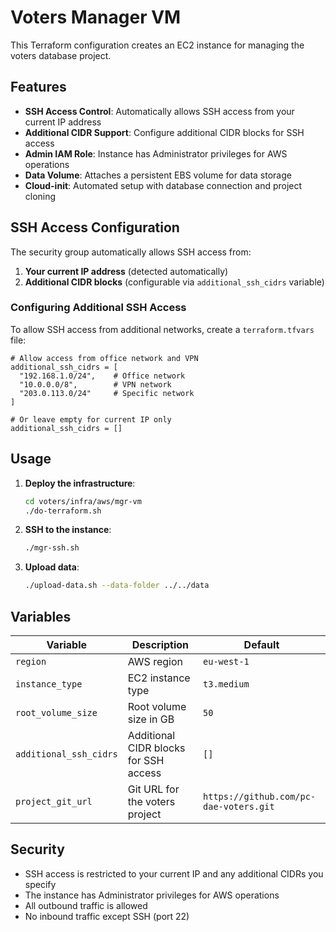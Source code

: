 # Voters Manager VM

This Terraform configuration creates an EC2 instance for managing the voters database project.

## Features

- **SSH Access Control**: Automatically allows SSH access from your current IP address
- **Additional CIDR Support**: Configure additional CIDR blocks for SSH access
- **Admin IAM Role**: Instance has Administrator privileges for AWS operations
- **Data Volume**: Attaches a persistent EBS volume for data storage
- **Cloud-init**: Automated setup with database connection and project cloning

## SSH Access Configuration

The security group automatically allows SSH access from:
1. **Your current IP address** (detected automatically)
2. **Additional CIDR blocks** (configurable via `additional_ssh_cidrs` variable)

### Configuring Additional SSH Access

To allow SSH access from additional networks, create a `terraform.tfvars` file:

```hcl
# Allow access from office network and VPN
additional_ssh_cidrs = [
  "192.168.1.0/24",    # Office network
  "10.0.0.0/8",        # VPN network
  "203.0.113.0/24"     # Specific network
]

# Or leave empty for current IP only
additional_ssh_cidrs = []
```

## Usage

1. **Deploy the infrastructure**:
   ```bash
   cd voters/infra/aws/mgr-vm
   ./do-terraform.sh
   ```

2. **SSH to the instance**:
   ```bash
   ./mgr-ssh.sh
   ```

3. **Upload data**:
   ```bash
   ./upload-data.sh --data-folder ../../data
   ```

## Variables

| Variable | Description | Default |
|----------|-------------|---------|
| `region` | AWS region | `eu-west-1` |
| `instance_type` | EC2 instance type | `t3.medium` |
| `root_volume_size` | Root volume size in GB | `50` |
| `additional_ssh_cidrs` | Additional CIDR blocks for SSH access | `[]` |
| `project_git_url` | Git URL for the voters project | `https://github.com/pc-dae-voters.git` |

## Security

- SSH access is restricted to your current IP and any additional CIDRs you specify
- The instance has Administrator privileges for AWS operations
- All outbound traffic is allowed
- No inbound traffic except SSH (port 22) 